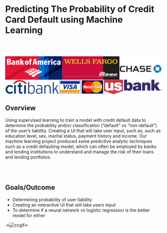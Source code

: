 <h1> Predicting The Probability of Credit Card Default using Machine Learning</h1>
<br><br>

![GitHub Logo](/credit.jpg)

<h2>Overview</h2>


<p> Using supervised learning to train a model with credit default data to determine the probability and/or classification (“default” vs “non-default”) of the user’s liability. Creating a UI that will take user input, such as, such as education level, sex, marital status, payment history and income.
Our machine learning project produced some predictive analytic techniques such as a credit defaulting model, which can often be employed by banks and lending institutions to understand and manage the risk of their loans and lending portfolios. </p>
<br><br>

<h2>Goals/Outcome</h2>
<ul> 
  <li> Determining probability of user liability </li>
  <li> Creating an interactive UI that will take users input </li>
  <li> To determine if a neural network vs logistic regression is the better model for either </li>
</ul>


->![ccgif](https://media.giphy.com/media/tcVr2lf1Z0Ypi/giphy.gif)<-
